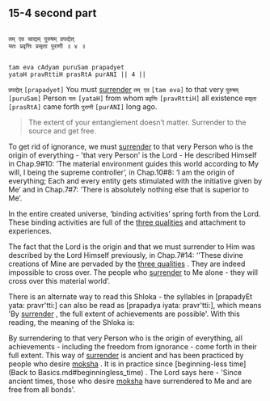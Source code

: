 ## 15-4 second part


```shloka-sa

तम् एव चाद्यम् पुरुषम् प्रपद्येत्
यतः प्रवृत्तिः प्रसृता पुराणी ॥ ४ ॥

```
```shloka-sa-hk

tam eva cAdyam puruSam prapadyet
yataH pravRttiH prasRtA purANI || 4 ||

```
`प्रपद्येत्` `[prapadyet]` You must 
[surrender](Sharanagati) `तम् एव` `[tam eva]` to that very `पुरुषम्` `[puruSam]` Person `यतः` `[yataH]` from whom `प्रवृत्तिः` `[pravRttiH]` all existence `प्रसृता` `[prasRtA]` came forth `पुराणी` `[purANI]` long ago.


<a name='applnote_198'></a>
> The extent of your entanglement doesn’t matter. Surrender to the source and get free.



To get rid of ignorance, we must 
[surrender](Sharanagati)
 to that very Person who is the origin of everything - 'that very Person' is the Lord - He described Himself in Chap.9#10: ‘The material environment guides this world according to My will, I being the supreme controller’, in Chap.10#8: ‘I am the origin of everything; Each and every entity gets stimulated with the initiative given by Me’ and in Chap.7#7: ‘There is absolutely nothing else that is superior to Me’.

In the entire created universe, ‘binding activities’ spring forth from the Lord. These binding activities are full of the 
[three qualities](satva_rajas_tamas_effects)
 and attachment to experiences. 

The fact that the Lord is the origin and that we must surrender to Him was described by the Lord Himself previously, in Chap.7#14: ‘'These divine creations of Mine are pervaded by the 
[three qualities](satva_rajas_tamas)
. They are indeed impossible to cross over. The people who 
[surrender](Sharanagati)
 to Me alone - they will cross over this material world’. 

There is an alternate way to read this Shloka - the syllables in [prapadyEt yata: pravr'tti:] can also be read as [prapadya iyata: pravr'tti:], which means 'By 
[surrender](Sharanagati)
, the full extent of achievements are possible'. With this reading, the meaning of the Shloka is:

By surrendering to that very Person who is the origin of everything, all achievements - including the freedom from ignorance - come forth in their full extent. This way of 
[surrender](Sharanagati)
 is ancient and has been practiced by people who desire 
[moksha](Moksha)
. It is in practice since 
[beginning-less time](Back to Basics.md#beginningless_time)
. The Lord says here - 'Since ancient times, those who desire 
[moksha](Moksha)
 have surrendered to Me and are free from all bonds'.


